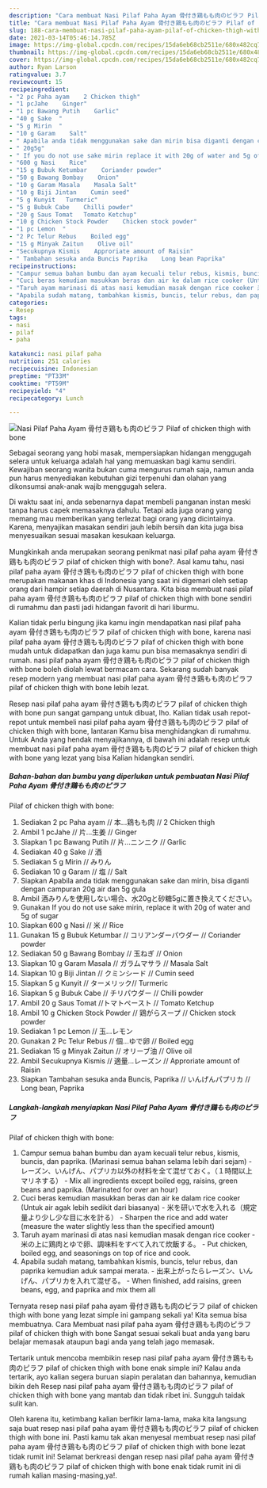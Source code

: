 ```yaml
---
description: "Cara membuat Nasi Pilaf Paha Ayam 骨付き鶏もも肉のピラフ Pilaf of chicken thigh with bone yang nikmat Untuk Jualan"
title: "Cara membuat Nasi Pilaf Paha Ayam 骨付き鶏もも肉のピラフ Pilaf of chicken thigh with bone yang nikmat Untuk Jualan"
slug: 188-cara-membuat-nasi-pilaf-paha-ayam-pilaf-of-chicken-thigh-with-bone-yang-nikmat-untuk-jualan
date: 2021-03-14T05:46:14.785Z
image: https://img-global.cpcdn.com/recipes/15da6eb68cb2511e/680x482cq70/nasi-pilaf-paha-ayam-骨付き鶏もも肉のピラフ-pilaf-of-chicken-thigh-with-bone-foto-resep-utama.jpg
thumbnail: https://img-global.cpcdn.com/recipes/15da6eb68cb2511e/680x482cq70/nasi-pilaf-paha-ayam-骨付き鶏もも肉のピラフ-pilaf-of-chicken-thigh-with-bone-foto-resep-utama.jpg
cover: https://img-global.cpcdn.com/recipes/15da6eb68cb2511e/680x482cq70/nasi-pilaf-paha-ayam-骨付き鶏もも肉のピラフ-pilaf-of-chicken-thigh-with-bone-foto-resep-utama.jpg
author: Ryan Larson
ratingvalue: 3.7
reviewcount: 15
recipeingredient:
- "2 pc Paha ayam    2 Chicken thigh"
- "1 pcJahe    Ginger"
- "1 pc Bawang Putih    Garlic"
- "40 g Sake  "
- "5 g Mirin  "
- "10 g Garam    Salt"
- " Apabila anda tidak menggunakan sake dan mirin bisa diganti dengan campuran 20g air dan 5g gula"
- " 20g5g"
- " If you do not use sake mirin replace it with 20g of water and 5g of sugar"
- "600 g Nasi    Rice"
- "15 g Bubuk Ketumbar    Coriander powder"
- "50 g Bawang Bombay    Onion"
- "10 g Garam Masala    Masala Salt"
- "10 g Biji Jintan    Cumin seed"
- "5 g Kunyit   Turmeric"
- "5 g Bubuk Cabe    Chilli powder"
- "20 g Saus Tomat   Tomato Ketchup"
- "10 g Chicken Stock Powder    Chicken stock powder"
- "1 pc Lemon  "
- "2 Pc Telur Rebus    Boiled egg"
- "15 g Minyak Zaitun    Olive oil"
- "Secukupnya Kismis    Approriate amount of Raisin"
- " Tambahan sesuka anda Buncis Paprika    Long bean Paprika"
recipeinstructions:
- "Campur semua bahan bumbu dan ayam kecuali telur rebus, kismis, buncis, dan paprika. (Marinasi semua bahan selama lebih dari sejam) レーズン、いんげん、パプリカ以外の材料を全て混ぜておく。（１時間以上マリネする） Mix all ingredients except boiled egg, raisins, green beans and paprika. (Marinated for over an hour)"
- "Cuci beras kemudian masukkan beras dan air ke dalam rice cooker (Untuk air agak lebih sedikit dari biasanya)  米を研いで水を入れる（規定量より少し少な目に水を計る） Sharpen the rice and add water (measure the water slightly less than the specified amount)"
- "Taruh ayam marinasi di atas nasi kemudian masak dengan rice cooker 米の上に鶏肉とゆで卵、調味料をすべて入れて炊飯する。 Put chicken, boiled egg, and seasonings on top of rice and cook."
- "Apabila sudah matang, tambahkan kismis, buncis, telur rebus, dan paprika kemudian aduk sampai merata. 出来上がったらレーズン、いんげん、パプリカを入れて混ぜる。 When finished, add raisins, green beans, egg, and paprika and mix them all"
categories:
- Resep
tags:
- nasi
- pilaf
- paha

katakunci: nasi pilaf paha 
nutrition: 251 calories
recipecuisine: Indonesian
preptime: "PT33M"
cooktime: "PT59M"
recipeyield: "4"
recipecategory: Lunch

---
```



![Nasi Pilaf Paha Ayam 骨付き鶏もも肉のピラフ
Pilaf of chicken thigh with bone](https://img-global.cpcdn.com/recipes/15da6eb68cb2511e/680x482cq70/nasi-pilaf-paha-ayam-骨付き鶏もも肉のピラフ-pilaf-of-chicken-thigh-with-bone-foto-resep-utama.jpg)

Sebagai seorang yang hobi masak, mempersiapkan hidangan menggugah selera untuk keluarga adalah hal yang memuaskan bagi kamu sendiri. Kewajiban seorang  wanita bukan cuma mengurus rumah saja, namun anda pun harus menyediakan kebutuhan gizi terpenuhi dan olahan yang dikonsumsi anak-anak wajib menggugah selera.

Di waktu  saat ini, anda sebenarnya dapat membeli panganan instan meski tanpa harus capek memasaknya dahulu. Tetapi ada juga orang yang memang mau memberikan yang terlezat bagi orang yang dicintainya. Karena, menyajikan masakan sendiri jauh lebih bersih dan kita juga bisa menyesuaikan sesuai masakan kesukaan keluarga. 



Mungkinkah anda merupakan seorang penikmat nasi pilaf paha ayam 骨付き鶏もも肉のピラフ
pilaf of chicken thigh with bone?. Asal kamu tahu, nasi pilaf paha ayam 骨付き鶏もも肉のピラフ
pilaf of chicken thigh with bone merupakan makanan khas di Indonesia yang saat ini digemari oleh setiap orang dari hampir setiap daerah di Nusantara. Kita bisa membuat nasi pilaf paha ayam 骨付き鶏もも肉のピラフ
pilaf of chicken thigh with bone sendiri di rumahmu dan pasti jadi hidangan favorit di hari liburmu.

Kalian tidak perlu bingung jika kamu ingin mendapatkan nasi pilaf paha ayam 骨付き鶏もも肉のピラフ
pilaf of chicken thigh with bone, karena nasi pilaf paha ayam 骨付き鶏もも肉のピラフ
pilaf of chicken thigh with bone mudah untuk didapatkan dan juga kamu pun bisa memasaknya sendiri di rumah. nasi pilaf paha ayam 骨付き鶏もも肉のピラフ
pilaf of chicken thigh with bone boleh diolah lewat bermacam cara. Sekarang sudah banyak resep modern yang membuat nasi pilaf paha ayam 骨付き鶏もも肉のピラフ
pilaf of chicken thigh with bone lebih lezat.

Resep nasi pilaf paha ayam 骨付き鶏もも肉のピラフ
pilaf of chicken thigh with bone pun sangat gampang untuk dibuat, lho. Kalian tidak usah repot-repot untuk membeli nasi pilaf paha ayam 骨付き鶏もも肉のピラフ
pilaf of chicken thigh with bone, lantaran Kamu bisa menghidangkan di rumahmu. Untuk Anda yang hendak menyajikannya, di bawah ini adalah resep untuk membuat nasi pilaf paha ayam 骨付き鶏もも肉のピラフ
pilaf of chicken thigh with bone yang lezat yang bisa Kalian hidangkan sendiri.

<!--inarticleads1-->

##### Bahan-bahan dan bumbu yang diperlukan untuk pembuatan Nasi Pilaf Paha Ayam 骨付き鶏もも肉のピラフ
Pilaf of chicken thigh with bone:

1. Sediakan 2 pc Paha ayam // 本...鶏もも肉 // 2 Chicken thigh
1. Ambil 1 pcJahe // 片...生姜 // Ginger
1. Siapkan 1 pc Bawang Putih // 片...ニンニク // Garlic
1. Sediakan 40 g Sake // 酒
1. Sediakan 5 g Mirin // みりん
1. Sediakan 10 g Garam // 塩 // Salt
1. Siapkan  Apabila anda tidak menggunakan sake dan mirin, bisa diganti dengan campuran 20g air dan 5g gula
1. Ambil  酒みりんを使用しない場合、水20gと砂糖5gに置き換えてください。
1. Gunakan  If you do not use sake mirin, replace it with 20g of water and 5g of sugar
1. Siapkan 600 g Nasi // 米 // Rice
1. Gunakan 15 g Bubuk Ketumbar // コリアンダーパウダー // Coriander powder
1. Sediakan 50 g Bawang Bombay // 玉ねぎ // Onion
1. Siapkan 10 g Garam Masala // ガラムマサラ // Masala Salt
1. Siapkan 10 g Biji Jintan // クミンシード // Cumin seed
1. Siapkan 5 g Kunyit // ターメリック// Turmeric
1. Siapkan 5 g Bubuk Cabe // チリパウダー // Chilli powder
1. Ambil 20 g Saus Tomat //トマトペースト // Tomato Ketchup
1. Ambil 10 g Chicken Stock Powder // 鶏がらスープ // Chicken stock powder
1. Sediakan 1 pc Lemon // 玉...レモン
1. Gunakan 2 Pc Telur Rebus // 個...ゆで卵 // Boiled egg
1. Sediakan 15 g Minyak Zaitun // オリーブ油 // Olive oil
1. Ambil Secukupnya Kismis // 適量...レーズン // Approriate amount of Raisin
1. Siapkan  Tambahan sesuka anda Buncis, Paprika // いんげんパプリカ // Long bean, Paprika




<!--inarticleads2-->

##### Langkah-langkah menyiapkan Nasi Pilaf Paha Ayam 骨付き鶏もも肉のピラフ
Pilaf of chicken thigh with bone:

1. Campur semua bahan bumbu dan ayam kecuali telur rebus, kismis, buncis, dan paprika. (Marinasi semua bahan selama lebih dari sejam) - レーズン、いんげん、パプリカ以外の材料を全て混ぜておく。（１時間以上マリネする） - Mix all ingredients except boiled egg, raisins, green beans and paprika. (Marinated for over an hour)
1. Cuci beras kemudian masukkan beras dan air ke dalam rice cooker (Untuk air agak lebih sedikit dari biasanya)  - 米を研いで水を入れる（規定量より少し少な目に水を計る） - Sharpen the rice and add water (measure the water slightly less than the specified amount)
1. Taruh ayam marinasi di atas nasi kemudian masak dengan rice cooker - 米の上に鶏肉とゆで卵、調味料をすべて入れて炊飯する。 - Put chicken, boiled egg, and seasonings on top of rice and cook.
1. Apabila sudah matang, tambahkan kismis, buncis, telur rebus, dan paprika kemudian aduk sampai merata. - 出来上がったらレーズン、いんげん、パプリカを入れて混ぜる。 - When finished, add raisins, green beans, egg, and paprika and mix them all




Ternyata resep nasi pilaf paha ayam 骨付き鶏もも肉のピラフ
pilaf of chicken thigh with bone yang lezat simple ini gampang sekali ya! Kita semua bisa membuatnya. Cara Membuat nasi pilaf paha ayam 骨付き鶏もも肉のピラフ
pilaf of chicken thigh with bone Sangat sesuai sekali buat anda yang baru belajar memasak ataupun bagi anda yang telah jago memasak.

Tertarik untuk mencoba membikin resep nasi pilaf paha ayam 骨付き鶏もも肉のピラフ
pilaf of chicken thigh with bone enak simple ini? Kalau anda tertarik, ayo kalian segera buruan siapin peralatan dan bahannya, kemudian bikin deh Resep nasi pilaf paha ayam 骨付き鶏もも肉のピラフ
pilaf of chicken thigh with bone yang mantab dan tidak ribet ini. Sungguh taidak sulit kan. 

Oleh karena itu, ketimbang kalian berfikir lama-lama, maka kita langsung saja buat resep nasi pilaf paha ayam 骨付き鶏もも肉のピラフ
pilaf of chicken thigh with bone ini. Pasti kamu tak akan menyesal membuat resep nasi pilaf paha ayam 骨付き鶏もも肉のピラフ
pilaf of chicken thigh with bone lezat tidak rumit ini! Selamat berkreasi dengan resep nasi pilaf paha ayam 骨付き鶏もも肉のピラフ
pilaf of chicken thigh with bone enak tidak rumit ini di rumah kalian masing-masing,ya!.

